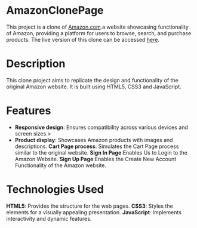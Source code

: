 # AmazonClonePage
 This project is a clone of [Amazon.com](https://www.amazon.com/).a website showcasing functionality of Amazon, providing a platform for users to browse, search, and purchase products. The live version of this clone can be accessed [here](http://127.0.0.1:5500/#).
# Description
This clone project aims to replicate the design and functionality of the original Amazon website. It is built using HTML5, CSS3 and JavaScript.
# Features
+ **Responsive design**: Ensures compatibility across various devices and screen sizes.>
+ **Product display**: Showcases Amazon products with images and descriptions.
**Cart Page process**: Simulates the Cart Page process similar to the original website.
**Sign In Page**:Enables Us to Login to the Amazon Website.
**Sign Up Page**:Enables the Create New Account Functionality of the Amazon website.
# Technologies Used
**HTML5**: Provides the structure for the web pages.
**CSS3**: Styles the elements for a visually appealing presentation.
**JavaScript**: Implements interactivity and dynamic features.
